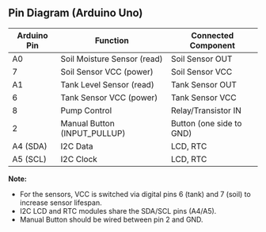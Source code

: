 ## Pin Diagram (Arduino Uno)

| Arduino Pin | Function                      | Connected Component       |
|-------------|-------------------------------|--------------------------|
| A0          | Soil Moisture Sensor (read)   | Soil Sensor OUT          |
| 7           | Soil Sensor VCC (power)       | Soil Sensor VCC          |
| A1          | Tank Level Sensor (read)      | Tank Sensor OUT          |
| 6           | Tank Sensor VCC (power)       | Tank Sensor VCC          |
| 8           | Pump Control                  | Relay/Transistor IN      |
| 2           | Manual Button (INPUT_PULLUP)  | Button (one side to GND) |
| A4 (SDA)    | I2C Data                      | LCD, RTC                 |
| A5 (SCL)    | I2C Clock                     | LCD, RTC                 |

**Note:**
- For the sensors, VCC is switched via digital pins 6 (tank) and 7 (soil) to increase sensor lifespan.
- I2C LCD and RTC modules share the SDA/SCL pins (A4/A5).
- Manual Button should be wired between pin 2 and GND.

